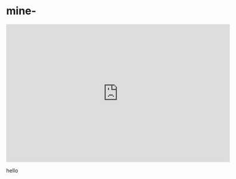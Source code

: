 mine-
=====

<iframe width="600" height="371" seamless frameborder="0" scrolling="no" src="https://docs.google.com/spreadsheets/d/1lN_CibbPiw325UaBS_LrYIFlpVbCyTTr612axTR5mY0/pubchart?oid=1422277033&amp;format=image"></iframe>

hello
